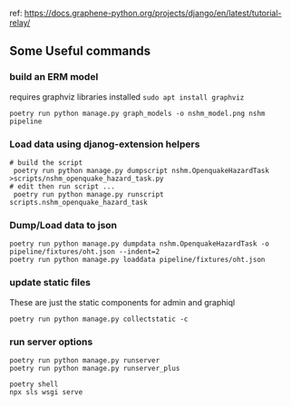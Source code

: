 ref: https://docs.graphene-python.org/projects/django/en/latest/tutorial-relay/


## Some Useful commands

### build an ERM model
requires graphviz libraries installed `sudo apt install graphviz`

```
poetry run python manage.py graph_models -o nshm_model.png nshm pipeline
```

### Load data using djanog-extension helpers

```
# build the script
 poetry run python manage.py dumpscript nshm.OpenquakeHazardTask >scripts/nshm_openquake_hazard_task.py
# edit then run script ...
 poetry run python manage.py runscript scripts.nshm_openquake_hazard_task
```

### Dump/Load data to json

```
poetry run python manage.py dumpdata nshm.OpenquakeHazardTask -o pipeline/fixtures/oht.json --indent=2
poetry run python manage.py loaddata pipeline/fixtures/oht.json
```

### update static files

These are just the static components for admin and graphiql

```
poetry run python manage.py collectstatic -c
```

### run server options

```
poetry run python manage.py runserver
poetry run python manage.py runserver_plus
```

```
poetry shell
npx sls wsgi serve
```